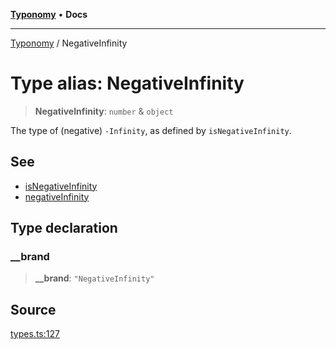 [**Typonomy**](../README.md) • **Docs**

***

[Typonomy](../globals.md) / NegativeInfinity

# Type alias: NegativeInfinity

> **NegativeInfinity**: `number` & `object`

The type of (negative) `-Infinity`, as defined by `isNegativeInfinity`.

## See

 - [isNegativeInfinity](../functions/isNegativeInfinity.md)
 - [negativeInfinity](../variables/negativeInfinity.md)

## Type declaration

### \_\_brand

> **\_\_brand**: `"NegativeInfinity"`

## Source

[types.ts:127](https://github.com/softcraft-development/typonomy/blob/eea886e2cab97560257369acf8e7d17e5016c6e5/src/types.ts#L127)
